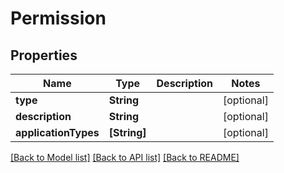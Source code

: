 # Permission

## Properties
Name | Type | Description | Notes
------------ | ------------- | ------------- | -------------
**type** | **String** |  | [optional] 
**description** | **String** |  | [optional] 
**applicationTypes** | **[String]** |  | [optional] 

[[Back to Model list]](../README.md#documentation-for-models) [[Back to API list]](../README.md#documentation-for-api-endpoints) [[Back to README]](../README.md)


